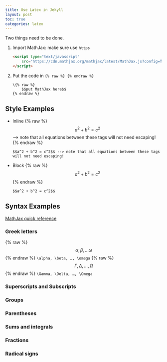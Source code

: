 ```yaml
---
title: Use Latex in Jekyll
layout: post
toc: true
categories: latex
---
```

Two things need to be done.

<!--more-->

1. Import MathJax: make sure use ```https```
    ``` html
    <script type="text/javascript"
        src="https://cdn.mathjax.org/mathjax/latest/MathJax.js?config=TeX-AMS-MML_HTMLorMML">
    </script>
    ```
2. Put the code in ```{% raw %} {% endraw %}```
    ```
    \{% raw %}
        $$put MathJax here$$
    {% endraw %}
    ```
    
## Style Examples

* Inline
    {% raw %}
    $$a^2 + b^2 = c^2$$ --> note that all equations between these tags will not need escaping! 
    {% endraw %}

    ```
    $$a^2 + b^2 = c^2$$ --> note that all equations between these tags will not need escaping!
    ```

* Block
    {% raw %}
    $$a^2 + b^2 = c^2$$
    {% endraw %}

    ```
    $$a^2 + b^2 = c^2$$
    ```

## Syntax Examples

[MathJax quick reference](https://math.meta.stackexchange.com/questions/5020/mathjax-basic-tutorial-and-quick-reference)

### Greek letters
{% raw %}$$\alpha, \beta, … \omega$${% endraw %}
```\alpha, \beta, …, \omega```
{% raw %}$$\Gamma, \Delta, …, \Omega$${% endraw %}
```\Gamma, \Delta, …, \Omega```

### Superscripts and Subscripts

### Groups

### Parentheses 

### Sums and integrals

### Fractions

### Radical signs